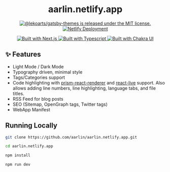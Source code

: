 <h1 align="center">
  aarlin.netlify.app
</h1>

<p align="center">
  <a href="https://github.com/LekoArts/gatsby-themes/blob/master/LICENSE">
    <img src="https://img.shields.io/badge/license-MIT-blue.svg" alt="@lekoarts/gatsby-themes is released under the MIT license." />
  </a>
  <a href="https://app.netlify.com/sites/aarlin/deploys">
    <img src="https://api.netlify.com/api/v1/badges/93e34e34-ba26-496d-a3a2-7a8b24db693a/deploy-status" alt="Netlify Deployment">
  </a>
</p>

<p align="center">
  <p align="center">
    <a href="https://nextjs.org/">
      <img src="https://img.shields.io/badge/frontend-Next.js-%23000000?style=for-the-badge&logo=next.js" alt="Built with Next.js">
    </a>
    <a href="https://www.typescriptlang.org/">
      <img src="https://img.shields.io/badge/types-typescript-%23007ACC?style=for-the-badge&logo=typescript" alt="Built with Typescript">
    </a>
    <a href="https://chakra-ui.com/">
      <img src="https://img.shields.io/badge/styling-Chakra UI-%23319795?style=for-the-badge" alt="Built with Chakra UI">
    </a>
  </p>
</p>

## ✨ Features

- Light Mode / Dark Mode
- Typography driven, minimal style
- Tags/Categories support
- Code highlighting with [prism-react-renderer](https://github.com/FormidableLabs/prism-react-renderer) and [react-live](https://github.com/FormidableLabs/react-live) support. Also allows adding line numbers, line highlighting, language tabs, and file titles.
- RSS Feed for blog posts
- SEO (Sitemap, OpenGraph tags, Twitter tags)
- WebApp Manifest


## Running Locally

```bash
git clone https://github.com/aarlin/aarlin.netlify.app.git
```

```bash
cd aarlin.netlify.app
```

```bash
npm install
```

```bash
npm run dev
```
